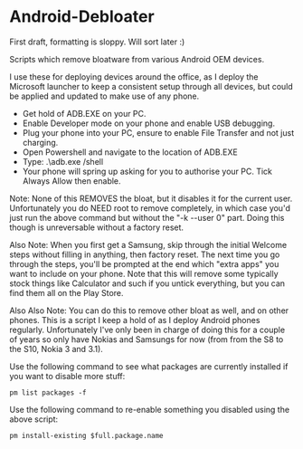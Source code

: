 # Android-Debloater

First draft, formatting is sloppy. Will sort later :)


Scripts which remove bloatware from various Android OEM devices.

I use these for deploying devices around the office, as I deploy the Microsoft launcher to keep a consistent setup through all devices, but could be applied and updated to make use of any phone.

- Get hold of ADB.EXE on your PC.
- Enable Developer mode on your phone and enable USB debugging.
- Plug your phone into your PC, ensure to enable File Transfer and not just charging.
- Open Powershell and navigate to the location of ADB.EXE
- Type: .\adb.exe /shell
- Your phone will spring up asking for you to authorise your PC. Tick Always Allow then enable.

Note: None of this REMOVES the bloat, but it disables it for the current user. Unfortunately you do NEED root to remove completely, in which case you'd just run the above command but without the "-k --user 0" part. Doing this though is unreversable without a factory reset.

Also Note: When you first get a Samsung, skip through the initial Welcome steps without filling in anything, then factory reset. The next time you go through the steps, you'll be prompted at the end which "extra apps" you want to include on your phone. Note that this will remove some typically stock things like Calculator and such if you untick everything, but you can find them all on the Play Store.

Also Also Note: You can do this to remove other bloat as well, and on other phones. This is a script I keep a hold of as I deploy Android phones regularly. Unfortunately I've only been in charge of doing this for a couple of years so only have Nokias and Samsungs for now (from from the S8 to the S10, Nokia 3 and 3.1).

Use the following command to see what packages are currently installed if you want to disable more stuff:

    pm list packages -f

Use the following command to re-enable something you disabled using the above script:

    pm install-existing $full.package.name
